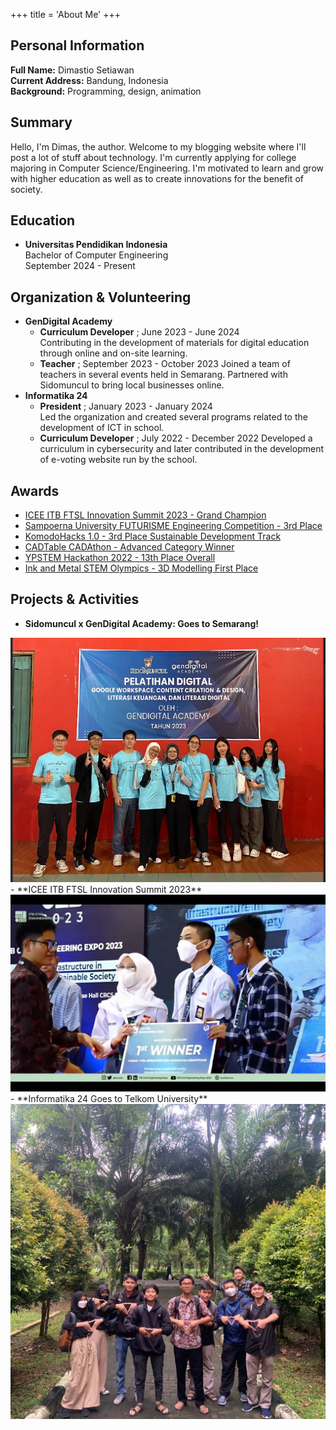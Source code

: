 +++
title = 'About Me'
+++

## Personal Information
**Full Name:** Dimastio Setiawan   
**Current Address:** Bandung, Indonesia  
**Background:** Programming, design, animation

## Summary
Hello, I'm Dimas, the author. Welcome to my blogging website where I'll post a lot of stuff about technology. I'm currently applying for college majoring in Computer Science/Engineering. I'm motivated to learn and grow with higher education as well as to create innovations for the benefit of society.

## Education
- **Universitas Pendidikan Indonesia**  
Bachelor of Computer Engineering </br>
September 2024 - Present

## Organization & Volunteering
- **GenDigital Academy**
    - **Curriculum Developer** ; June 2023 - June 2024  
    Contributing in the development of materials for digital education through online and on-site learning.
    - **Teacher** ; September 2023 - October 2023
    Joined a team of teachers in several events held in Semarang. Partnered with Sidomuncul to bring local businesses online.
- **Informatika 24**
    - **President** ; January 2023 - January 2024  
    Led the organization and created several programs related to the development of ICT in school.
    - **Curriculum Developer** ; July 2022 - December 2022
    Developed a curriculum in cybersecurity and later contributed in the development of e-voting website run by the school.

## Awards
- [ICEE ITB FTSL Innovation Summit 2023 - Grand Champion](https://www.instagram.com/p/CrQIKYpJ99U/?utm_source=ig_web_copy_link&igsh=MzRlODBiNWFlZA==)
- [Sampoerna University FUTURISME Engineering Competition - 3rd Place](https://www.instagram.com/p/CznYvGaLLMD/?utm_source=ig_web_copy_link&igsh=MzRlODBiNWFlZA==)
- [KomodoHacks 1.0 - 3rd Place Sustainable Development Track](https://devpost.com/software/deezent-name-tbd)
- [CADTable CADAthon - Advanced Category Winner](https://devpost.com/software/mandalika-apartment-complex)
- [YPSTEM Hackathon 2022 - 13th Place Overall](https://devpost.com/software/pentron)
- [Ink and Metal STEM Olympics - 3D Modelling First Place](https://devpost.com/software/e-xchange)

## Projects & Activities
- **Sidomuncul x GenDigital Academy: Goes to Semarang!**
<img src="sidomuncul.png">
- **ICEE ITB FTSL Innovation Summit 2023**
<img src="icee-itb.png">
- **Informatika 24 Goes to Telkom University**
<img src="tel-u.jpg">